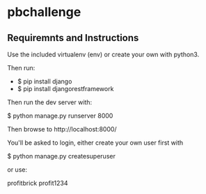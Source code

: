 # pbchallenge


## Requiremnts and Instructions

Use the included virtualenv (env) or create your own with python3.

Then run:

- $ pip install django
- $ pip install djangorestframework

Then run the dev server with:

$ python manage.py runserver 8000

Then browse to http://localhost:8000/

You'll be asked to login, either create your own user first with

$ python manage.py createsuperuser

or use:

profitbrick
profit1234
